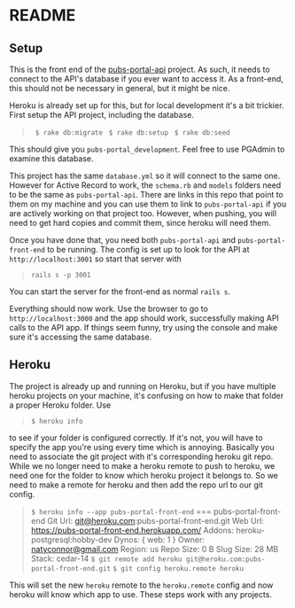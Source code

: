 # README

## Setup
This is the front end of the [pubs-portal-api](https://github.com/natyconnor/pubs-portal-api "pubs-portal-api") project. As such, it needs to connect to the API's database if you ever want to access it. As a front-end, this should not be necessary in general, but it might be nice.

Heroku is already set up for this, but for local development it's a bit trickier. First setup the API project, including the database.
> ` $ rake db:migrate`
> ` $ rake db:setup`
> ` $ rake db:seed`

This should give you `pubs-portal_development`. Feel free to use PGAdmin to examine this database.

This project has the same `database.yml` so it will connect to the same one. However for Active Record to work, the `schema.rb` and `models` folders need to be the same as `pubs-portal-api`. There are links in this repo that point to them on my machine and you can use them to link to `pubs-portal-api` if you are actively working on that project too. However, when pushing, you will need to get hard copies and commit them, since heroku will need them.

Once you have done that, you need both `pubs-portal-api` and `pubs-portal-front-end` to be running. The config is set up to look for the API at `http://localhost:3001` so start that server with 
>`rails s -p 3001`

 You can start the server for the front-end as normal `rails s`.

Everything should now work. Use the browser to go to `http://localhost:3000` and the app should work, successfully making API calls to the API app. If things seem funny, try using the console and make sure it's accessing the same database.

## Heroku
The project is already up and running on Heroku, but if you have multiple heroku projects on your machine, it's confusing on how to make that folder a proper Heroku folder. Use

> `$ heroku info`

to see if your folder is configured correctly. If it's not, you will have to specify the app you're using every time which is annoying. Basically you need to associate the git project with it's corresponding heroku git repo. While we no longer need to make a heroku remote to push to heroku, we need one for the folder to know which heroku project it belongs to. So we need to make a remote for heroku and then add the repo url to our git config.

> `$ heroku info --app pubs-portal-front-end`
> === pubs-portal-front-end
Git Url:       git@heroku.com:pubs-portal-front-end.git
Web Url:       https://pubs-portal-front-end.herokuapp.com/
Addons:        heroku-postgresql:hobby-dev
Dynos:         { web: 1 }
Owner:         natyconnor@gmail.com
Region:        us
Repo Size:     0 B
Slug Size:     28 MB
Stack:         cedar-14
> `$ git remote add heroku git@heroku.com:pubs-portal-front-end.git`
> `$ git config heroku.remote heroku`

This will set the new `heroku` remote to the `heroku.remote` config and now heroku will know which app to use. These steps work with any projects.

